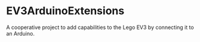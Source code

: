 # EV3ArduinoExtensions
A cooperative project to add capabilities to the Lego EV3 by connecting it to an Arduino.
